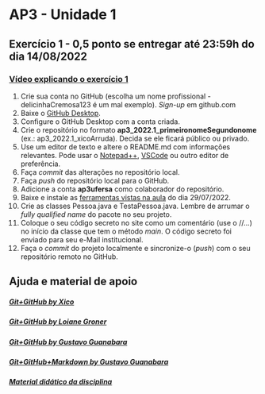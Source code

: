 # AP3 - Unidade 1
## Exercício 1 - 0,5 ponto se entregar até 23:59h do dia 14/08/2022
### [Vídeo explicando o exercício 1](https://drive.google.com/file/d/1-Q25mmSYbjMp7WLjfIhrMA1XgFYqkasI/view?usp=sharing)
1. Crie sua conta no GitHub (escolha um nome profissional - delicinhaCremosa123 é um mal exemplo). *Sign-up* em github.com
2. Baixe o [GitHub Desktop](https://desktop.github.com).
3. Configure o GitHub Desktop com a conta criada.
4. Crie o repositório no formato **ap3_2022.1_primeironomeSegundonome** (ex.: ap3_2022.1_xicoArruda). Decida se ele ficará público ou privado.
5. Use um editor de texto e altere o README.md com informações relevantes. Pode usar o [Notepad++](https://notepad-plus-plus.org/downloads/), [VSCode](https://code.visualstudio.com/) ou outro editor de preferência.
6. Faça *commit* das alterações no repositório local.
7. Faça *push* do repositório local para o GitHub.
8. Adicione a conta **ap3ufersa** como colaborador do repositório.
9. Baixe e instale as [ferramentas vistas na aula](https://drive.google.com/open?id=19OsM2zKX1XLg9uyudSVFkKiOgyO29SKu) do dia 29/07/2022.
10. Crie as classes Pessoa.java e TestaPessoa.java. Lembre de arrumar o *fully qualified name* do pacote no seu projeto.
11. Coloque o seu código secreto no site como um comentário (use o //...) no início da classe que tem o método *main*. O código secreto foi enviado para seu e-Mail institucional.
12. Faça o *commit* do projeto localmente e sincronize-o (*push*) com o seu repositório remoto no GitHub.

## Ajuda e material de apoio
##### [Git+GitHub by Xico](https://drive.google.com/file/d/1FgFKUW5tHh7j6VyArYXvv8L6yf0YEz0N/view?usp=sharing)
##### [Git+GitHub by Loiane Groner](https://www.youtube.com/watch?v=UMhskLXJuq4)
##### [Git+GitHub by Gustavo Guanabara](https://www.youtube.com/watch?v=xEKo29OWILE&list=PLHz_AreHm4dm7ZULPAmadvNhH6vk9oNZA)
##### [Git+GitHub+Markdown by Gustavo Guanabara](../git_github_gguanabara/)
##### [Material didático da disciplina](https://drive.google.com/drive/u/1/folders/1AnLNn-cGqWrpOerD49Tfk9iP9E1YMTkp)
